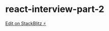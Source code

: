 # react-interview-part-2

[Edit on StackBlitz ⚡️](https://stackblitz.com/edit/react-interview-part-2)
